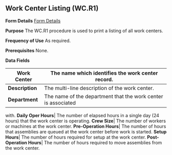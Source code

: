 ## Work Center Listing (WC.R1)
<PageHeader />

**Form Details**
[Form Details](../WC-R1-1/README.md)

**Purpose**
The WC.R1 procedure is used to print a listing of all work centers.

**Frequency of Use**
As required.

**Prerequisites**
None.

**Data Fields**

| **Work Center** | The name which identifies the work center record.             |
| --------------- | ------------------------------------------------------------- |
| **Description** | The multi-line description of the work center.                |
| **Department**  | The name of the department that the work center is associated |
with.
**Daily Oper Hours**|  The number of elapsed hours in a single day (24 hours)
that the work center is operating.
**Crew Size**|  The number of workers or machines at the work center.
**Pre-Operation Hours**|  The number of hours that assemblies are queued at
the work center before work is started.
**Setup Hours**|  The number of hours required for setup at the work center.
**Post-Operation Hours**|  The number of hours required to move assemblies
from the work center.

<badge text= "Version 8.10.57 " vertical="middle" />

<PageFooter />
